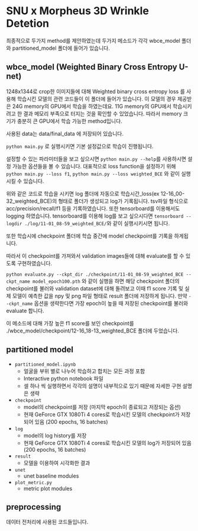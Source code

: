 # SNU x Morpheus 3D Wrinkle Detetion

최종적으로 두가지 method를 제안하였는데 두가지 메소드가 각각 wbce_model 폴더와 partitioned_model 폴더에 들어가 있습니다.

## wbce_model (Weighted Binary Cross Entropy U-net)

1248x1344로 crop한 이미지들에 대해 Weighted binary cross entropy loss 를 사용해 학습시킨 모델의 관련 코드들이 이 폴더에 들어가 있습니다. 이 모델의 경우 제공받은 24G memory의 GPU에서 학습을 하였는데요. 11G memory의 GPU에서 학습시키려고 한 결과 메모리 부족으로 터지는 것을 확인할 수 있었습니다. 따라서 memory 크기가 충분히 큰 GPU에서 학습 가능한 method입니다.

사용된 data는 data/final_data 에 저장되어 있습니다.

```python main.py``` 로 실행시키면 기본 설정값으로 학습이 진행됩니다.

설정할 수 있는 파라미터들을 보고 싶으시면 ```python main.py --help```를 사용하시면 설정 가능한 옵션들을 볼 수 있습니다.
대표적으로 loss function을 설정하기 위해 ```python main.py --loss f1```, ```python main.py --loss weighted_BCE``` 와 같이 실행시킬 수 있습니다.

위와 같은 코드로 학습을 시키면 log 폴더에 자동으로 학습시간_loss(ex 12-16_00-32_weighted_BCE)의 형태로 폴더가 생성되고 log가 기록됩니다. tsv파일 형식으로 acc/precision/recall/f1 등을 기록하였습니다. 또한 tensorboard를 이용해서도 logging 하였습니다.
tensorboard를 이용해 log를 보고 싶으시다면 ```tensorboard --logdir ./log/11-01_08-59_weighted_BCE/```와 같이 실행시키시면 됩니다.

또한 학습시에 checkpoint 폴더에 학습 중간에 model checkpoint를 기록을 하게됩니다.

따라서 이 checkpoint를 가져와서 validation images들에 대해 evaluate를 할 수 있도록 구현하였습니다.

```python evaluate.py --ckpt_dir ./checkpoint/11-01_08-59_weighted_BCE --ckpt_name model_epoch100.pth```
와 같이 실행을 하면 해당 checkpoint 폴더의 checkpoint를 불러와 validation dataset에 대해 돌려보고 이때 f1 score 기록 및 실제 모델이 예측한 값을 npy 및 png 파일 형태로 result 폴더에 저장하게 됩니다.
만약 ```--ckpt_name``` 옵션을 생략한다면 가장 epoch이 높을 때 저장된 checkpoint를 불러와 evaluate 합니다.

이 메소드에 대해 가장 높은 f1 score를 보인 checkpoint를  ./wbce_model/checkpoint/12-16_18-13_weighted_BCE 폴더에 두었습니다.

## partitioned model
* `partitioned_model.ipynb`
  * 얼굴을 부위 별로 나누어 학습하고 합치는 모든 과정 포함
  * Interactive python notebook 파일
  * 셀 하나 씩 실행하면서 각각의 설명이 내부적으로 있기 때문에 자세한 구현 설명은 생략
* `checkpoint`
  * model의 checkpoint를 저장 (마지막 epoch이 종료되고 저장되는 옵션)
  * 현재 GeForce GTX 1080Ti 4 cores로 학습시킨 모델의 checkpoint가 저장되어 있음 (200 epochs, 16 batches)
* `log`
  * model의 log history를 저장
  * 현재 GeForce GTX 1080Ti 4 cores로 학습시킨 모델의 log가 저장되어 있음 (200 epochs, 16 batches)
* `result`
  * 모델을 이용하여 시각화한 결과
* `unet`
  * unet baseline modules
* `plot_metric.py`
  * metric plot modules

## preprocessing
데이터 전처리에 사용된 코드들입니다.
